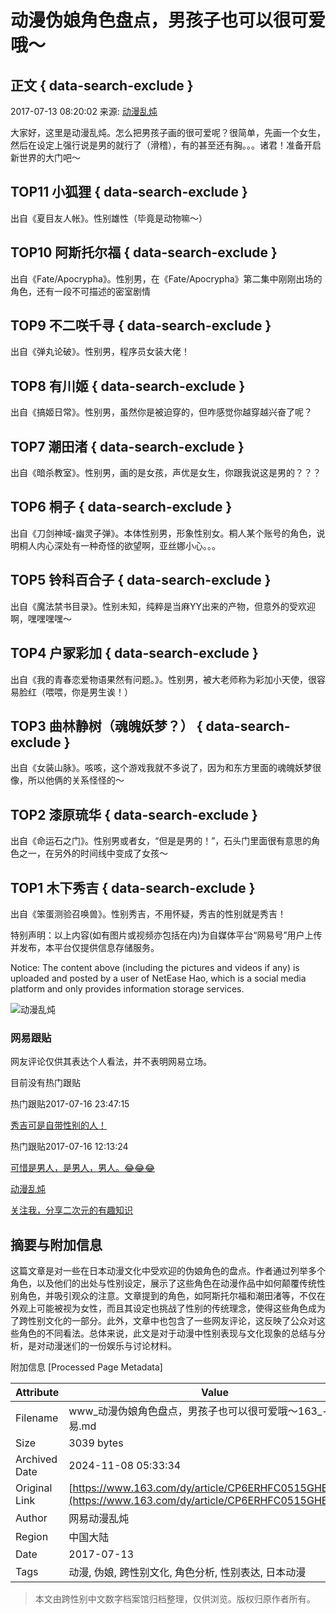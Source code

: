 # 动漫伪娘角色盘点，男孩子也可以很可爱哦～

## 正文 { data-search-exclude }


2017-07-13 08:20:02  来源: [动漫乱炖](https://www.163.com/dy/media/T1496119209776.html)

大家好，这里是动漫乱炖。怎么把男孩子画的很可爱呢？很简单，先画一个女生，然后在设定上强行说是男的就行了（滑稽），有的甚至还有胸。。。诸君！准备开启新世界的大门吧～

## TOP11 小狐狸 { data-search-exclude }

出自《夏目友人帐》。性别雄性（毕竟是动物嘛～）

## TOP10 阿斯托尔福 { data-search-exclude }

出自《Fate/Apocrypha》。性别男，在《Fate/Apocrypha》第二集中刚刚出场的角色，还有一段不可描述的密室剧情

## TOP9 不二咲千寻 { data-search-exclude }

出自《弹丸论破》。性别男，程序员女装大佬！

## TOP8 有川姬 { data-search-exclude }

出自《搞姬日常》。性别男，虽然你是被迫穿的，但咋感觉你越穿越兴奋了呢？

## TOP7 潮田渚 { data-search-exclude }

出自《暗杀教室》。性别男，画的是女孩，声优是女生，你跟我说这是男的？？？

## TOP6 桐子 { data-search-exclude }

出自《刀剑神域-幽灵子弹》。本体性别男，形象性别女。桐人某个账号的角色，说明桐人内心深处有一种奇怪的欲望啊，亚丝娜小心。。。

## TOP5 铃科百合子 { data-search-exclude }

出自《魔法禁书目录》。性别未知，纯粹是当麻YY出来的产物，但意外的受欢迎啊，嘿嘿嘿嘿～

## TOP4 户冢彩加 { data-search-exclude }

出自《我的青春恋爱物语果然有问题。》。性别男，被大老师称为彩加小天使，很容易脸红（喂喂，你是男生诶！）

## TOP3 曲林静树（魂魄妖梦？） { data-search-exclude }

出自《女装山脉》。咳咳，这个游戏我就不多说了，因为和东方里面的魂魄妖梦很像，所以他俩的关系怪怪的～

## TOP2 漆原琉华 { data-search-exclude }

出自《命运石之门》。性别男或者女，“但是是男的！”，石头门里面很有意思的角色之一，在另外的时间线中变成了女孩～

## TOP1 木下秀吉 { data-search-exclude }

出自《笨蛋测验召唤兽》。性别秀吉，不用怀疑，秀吉的性别就是秀吉！

特别声明：以上内容(如有图片或视频亦包括在内)为自媒体平台“网易号”用户上传并发布，本平台仅提供信息存储服务。

Notice: The content above (including the pictures and videos if any) is uploaded and posted by a user of NetEase Hao, which is a social media platform and only provides information storage services.

![动漫乱炖](http://cms-bucket.ws.126.net/2020/0309/1c4ac254j00q6xizm0003c2002s002sm00690069.jpg)

### 网易跟贴

网友评论仅供其表达个人看法，并不表明网易立场。

目前没有热门跟贴

热门跟贴2017-07-16 23:47:15

[秀吉可是自带性别的人！](https://comment.tie.163.com/CP6ERHFC0515GHBT.html)

热门跟贴2017-07-16 12:13:24

[可惜是男人，是男人，男人。😂😂😂](https://comment.tie.163.com/CP6ERHFC0515GHBT.html)

[动漫乱炖](https://www.163.com/dy/media/T1496119209776.html)

[关注我，分享二次元的有趣知识](https://www.163.com/dy/media/T1496119209776.html)

## 摘要与附加信息

<!-- tcd_abstract -->
这篇文章是对一些在日本动漫文化中受欢迎的伪娘角色的盘点。作者通过列举多个角色，以及他们的出处与性别设定，展示了这些角色在动漫作品中如何颠覆传统性别角色，并吸引观众的注意。文章提到的角色，如阿斯托尔福和潮田渚等，不仅在外观上可能被视为女性，而且其设定也挑战了性别的传统理念，使得这些角色成为了跨性别文化的一部分。此外，文章中也包含了一些网友评论，这反映了公众对这些角色的不同看法。总体来说，此文是对于动漫中性别表现与文化现象的总结与分析，是对动漫迷们的一份娱乐与讨论材料。
<!-- tcd_abstract_end -->

附加信息 [Processed Page Metadata]

| Attribute       | Value                                  |
|-----------------|----------------------------------------|
| Filename        | www_动漫伪娘角色盘点，男孩子也可以很可爱哦～163_-_网易.md                             |
| Size            | 3039 bytes                           |
| Archived Date   | 2024-11-08 05:33:34                             |
| Original Link   | [https://www.163.com/dy/article/CP6ERHFC0515GHBT.html](https://www.163.com/dy/article/CP6ERHFC0515GHBT.html)                       |
| Author          | 网易动漫乱炖                               |
| Region          | 中国大陆                               |
| Date            | 2017-07-13                                 |
| Tags            | 动漫, 伪娘, 跨性别文化, 角色分析, 性别表达, 日本动漫                                 |
>
> 本文由跨性别中文数字档案馆归档整理，仅供浏览。版权归原作者所有。
>